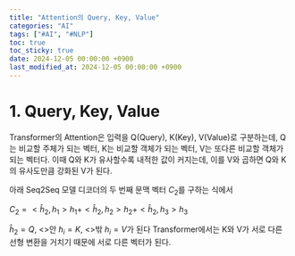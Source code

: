 ```yaml
---
title: "Attention의 Query, Key, Value"
categories: "AI"
tags: ["#AI", "#NLP"]
toc: true
toc_sticky: true
date: 2024-12-05 00:00:00 +0900
last_modified_at: 2024-12-05 00:00:00 +0900
---
```

# 1. Query, Key, Value

Transformer의 Attention은 입력을 Q(Query), K(Key), V(Value)로 구분하는데, Q는 비교할 주체가 되는 벡터, K는 비교할 객체가 되는 벡터, V는 또다른 비교할 객체가 되는 벡터다. 이때 Q와 K가 유사할수록 내적한 값이 커지는데, 이를 V와 곱하면 Q와 K의 유사도만큼 강화된 V가 된다.

아래 Seq2Seq 모델 디코더의 두 번째 문맥 벡터 $C_2$를 구하는 식에서

$C_2=<\hat h_2,h_1>h_1+<\hat h_2,h_2>h_2+<\hat h_2,h_3>h_3$

$\hat h_2=Q$, <>안 $h_i=K$,  <>밖 $h_i=V$가 된다
Transformer에서는 K와 V가 서로 다른 선형 변환을 거치기 때문에 서로 다른 벡터가 된다.